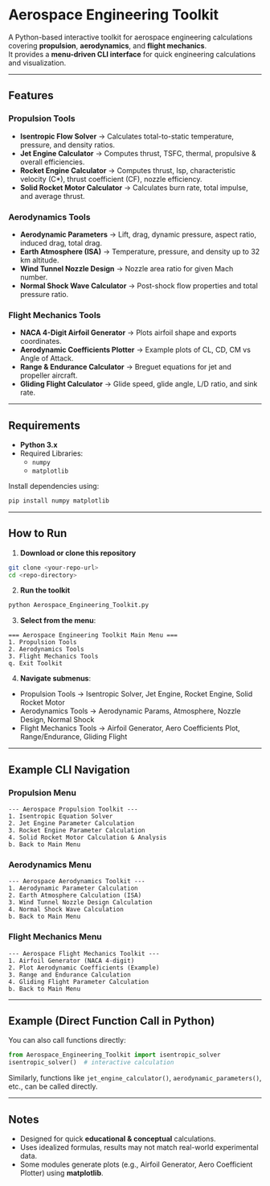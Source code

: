 # Aerospace Engineering Toolkit

A Python-based interactive toolkit for aerospace engineering calculations covering **propulsion**, **aerodynamics**, and **flight mechanics**.  
It provides a **menu-driven CLI interface** for quick engineering calculations and visualization.

---

## Features

### Propulsion Tools
- **Isentropic Flow Solver** → Calculates total-to-static temperature, pressure, and density ratios.
- **Jet Engine Calculator** → Computes thrust, TSFC, thermal, propulsive & overall efficiencies.
- **Rocket Engine Calculator** → Computes thrust, Isp, characteristic velocity (C*), thrust coefficient (CF), nozzle efficiency.
- **Solid Rocket Motor Calculator** → Calculates burn rate, total impulse, and average thrust.

### Aerodynamics Tools
- **Aerodynamic Parameters** → Lift, drag, dynamic pressure, aspect ratio, induced drag, total drag.
- **Earth Atmosphere (ISA)** → Temperature, pressure, and density up to 32 km altitude.
- **Wind Tunnel Nozzle Design** → Nozzle area ratio for given Mach number.
- **Normal Shock Wave Calculator** → Post-shock flow properties and total pressure ratio.

### Flight Mechanics Tools
- **NACA 4-Digit Airfoil Generator** → Plots airfoil shape and exports coordinates.
- **Aerodynamic Coefficients Plotter** → Example plots of CL, CD, CM vs Angle of Attack.
- **Range & Endurance Calculator** → Breguet equations for jet and propeller aircraft.
- **Gliding Flight Calculator** → Glide speed, glide angle, L/D ratio, and sink rate.

---

## Requirements

- **Python 3.x**
- Required Libraries:  
  - `numpy`  
  - `matplotlib`

Install dependencies using:
```bash
pip install numpy matplotlib
```

---

## How to Run

1. **Download or clone this repository**  
```bash
git clone <your-repo-url>
cd <repo-directory>
```

2. **Run the toolkit**  
```bash
python Aerospace_Engineering_Toolkit.py
```

3. **Select from the menu**:
```
=== Aerospace Engineering Toolkit Main Menu ===
1. Propulsion Tools
2. Aerodynamics Tools
3. Flight Mechanics Tools
q. Exit Toolkit
```

4. **Navigate submenus**:
- Propulsion Tools → Isentropic Solver, Jet Engine, Rocket Engine, Solid Rocket Motor  
- Aerodynamics Tools → Aerodynamic Params, Atmosphere, Nozzle Design, Normal Shock  
- Flight Mechanics Tools → Airfoil Generator, Aero Coefficients Plot, Range/Endurance, Gliding Flight  

---

## Example CLI Navigation

### Propulsion Menu
```
--- Aerospace Propulsion Toolkit ---
1. Isentropic Equation Solver
2. Jet Engine Parameter Calculation
3. Rocket Engine Parameter Calculation
4. Solid Rocket Motor Calculation & Analysis
b. Back to Main Menu
```

### Aerodynamics Menu
```
--- Aerospace Aerodynamics Toolkit ---
1. Aerodynamic Parameter Calculation
2. Earth Atmosphere Calculation (ISA)
3. Wind Tunnel Nozzle Design Calculation
4. Normal Shock Wave Calculation
b. Back to Main Menu
```

### Flight Mechanics Menu
```
--- Aerospace Flight Mechanics Toolkit ---
1. Airfoil Generator (NACA 4-digit)
2. Plot Aerodynamic Coefficients (Example)
3. Range and Endurance Calculation
4. Gliding Flight Parameter Calculation
b. Back to Main Menu
```

---

## Example (Direct Function Call in Python)

You can also call functions directly:
```python
from Aerospace_Engineering_Toolkit import isentropic_solver
isentropic_solver()  # interactive calculation
```

Similarly, functions like `jet_engine_calculator()`, `aerodynamic_parameters()`, etc., can be called directly.

---

## Notes

- Designed for quick **educational & conceptual** calculations.
- Uses idealized formulas, results may not match real-world experimental data.
- Some modules generate plots (e.g., Airfoil Generator, Aero Coefficient Plotter) using **matplotlib**.


